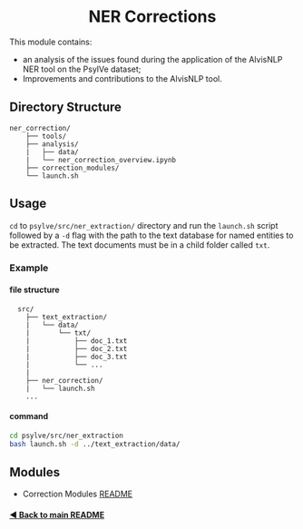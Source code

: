 <h1 align="center">NER Corrections</h1>

This module contains:
- an analysis of the issues found during the application of the AlvisNLP NER tool on the PsylVe dataset;
- Improvements and contributions to the AlvisNLP tool.

## Directory Structure

    ner_correction/
        ├── tools/
        ├── analysis/
        |   ├── data/
        |   └── ner_correction_overview.ipynb
        ├── correction_modules/
        └── launch.sh

## Usage
`cd` to `psylve/src/ner_extraction/` directory and run the `launch.sh` script followed by a `-d` flag with the path to the text database for named entities to be extracted. The text documents must be in a child folder called `txt`.

### Example
#### file structure
      src/
        ├── text_extraction/
        |   └── data/
        |       └── txt/
        |           ├── doc_1.txt
        |           ├── doc_2.txt
        |           ├── doc_3.txt
        |           └── ...
        |
        ├── ner_correction/
        |   └── launch.sh
        ...

#### command
```bash
cd psylve/src/ner_extraction
bash launch.sh -d ../text_extraction/data/
```
## Modules
- Correction Modules [README](https://github.com/e-lubrini/PsylVe/blob/main/dataset_overview/README.md)


#### [◄ Back to main README](https://github.com/e-lubrini/PsylVe/blob/main/README.md)
